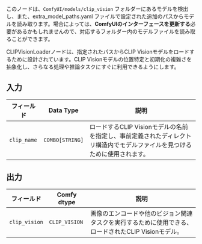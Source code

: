 このノードは、`ComfyUI/models/clip_vision` フォルダーにあるモデルを検出し、また、extra_model_paths.yaml ファイルで設定された追加のパスからモデルを読み取ります。場合によっては、**ComfyUIのインターフェースを更新する**必要があるかもしれませんので、対応するフォルダー内のモデルファイルを読み取ることができます。

CLIPVisionLoaderノードは、指定されたパスからCLIP Visionモデルをロードするために設計されています。CLIP Visionモデルの位置特定と初期化の複雑さを抽象化し、さらなる処理や推論タスクにすぐに利用できるようにします。

## 入力

| フィールド       | Data Type | 説明                                                                       |
|-------------|-------------|-----------------------------------------------------------------------------------|
| `clip_name` | `COMBO[STRING]` | ロードするCLIP Visionモデルの名前を指定し、事前定義されたディレクトリ構造内でモデルファイルを見つけるために使用されます。 |

## 出力

| フィールド          | Comfy dtype     | 説明                                                              |
|----------------|-----------------|--------------------------------------------------------------------------|
| `clip_vision`  | `CLIP_VISION`   | 画像のエンコードや他のビジョン関連タスクを実行するために使用できる、ロードされたCLIP Visionモデル。 |
